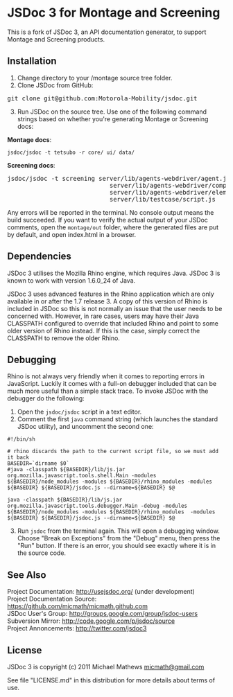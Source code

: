 JSDoc 3 for Montage and Screening
=======

This is a fork of JSDoc 3, an API documentation generator, to support Montage and Screening products. 

Installation
------------


1. Change directory to your /montage source tree folder.
2. Clone JSDoc from GitHub:
<pre>git clone git@github.com:Motorola-Mobility/jsdoc.git</pre>

3. Run JSDoc on the source tree. Use one of the following command strings based on whether you're generating Montage or Screening docs:

**Montage docs**:

```jsdoc/jsdoc -t tetsubo -r core/ ui/ data/```

**Screening docs**:

<pre>jsdoc/jsdoc -t screening server/lib/agents-webdriver/agent.js 
                            server/lib/agents-webdriver/component.js 
                            server/lib/agents-webdriver/element.js 
                            server/lib/testcase/script.js
</pre>

Any errors will be reported in the terminal. No console output means the build succeeded. If you want to verify the actual output of your JSDoc comments, open the ```montage/out``` folder, where the generated files are put by default, and open index.html in a browser.


Dependencies
------------

JSDoc 3 utilises the Mozilla Rhino engine, which requires Java. JSDoc 3 is known
to work with version 1.6.0_24 of Java.

JSDoc 3 uses advanced features in the Rhino application which are only
available in or after the 1.7 release 3. A copy of this version of Rhino is
included in JSDoc so this is not normally an issue that the user needs to be
concerned with. However, in rare cases, users may have their Java CLASSPATH
configured to override that included Rhino and point to some older version of
Rhino instead. If this is the case, simply correct the CLASSPATH to remove the
older Rhino.

Debugging
---------

Rhino is not always very friendly when it comes to reporting errors in
JavaScript. Luckily it comes with a full-on debugger included that can be much
more useful than a simple stack trace. To invoke JSDoc with the debugger do the following:

1. Open the `jsdoc/jsdoc` script in a text editor.
2. Comment the first `java` command string (which launches the standard JSDoc utility), and uncomment the second one:

```
#!/bin/sh

# rhino discards the path to the current script file, so we must add it back
BASEDIR=`dirname $0`
#java -classpath ${BASEDIR}/lib/js.jar org.mozilla.javascript.tools.shell.Main -modules ${BASEDIR}/node_modules -modules ${BASEDIR}/rhino_modules -modules ${BASEDIR} ${BASEDIR}/jsdoc.js --dirname=${BASEDIR} $@

java -classpath ${BASEDIR}/lib/js.jar org.mozilla.javascript.tools.debugger.Main -debug -modules ${BASEDIR}/node_modules -modules ${BASEDIR}/rhino_modules  -modules ${BASEDIR} ${BASEDIR}/jsdoc.js --dirname=${BASEDIR} $@
```

3. Run ```jsdoc``` from the terminal again.
This will open a debugging window. Choose "Break on Exceptions" from the "Debug" menu, then press the "Run" button. If there is an error, you should see exactly
where it is in the source code.

See Also
--------

Project Documentation: <http://usejsdoc.org/> (under development)  
Project Documentation Source: <https://github.com/micmath/micmath.github.com>  
JSDoc User's Group: <http://groups.google.com/group/jsdoc-users>  
Subversion Mirror: <http://code.google.com/p/jsdoc/source>  
Project Annoncements: <http://twitter.com/jsdoc3>

License
-------

JSDoc 3 is copyright (c) 2011 Michael Mathews <micmath@gmail.com>

See file "LICENSE.md" in this distribution for more details about
terms of use.